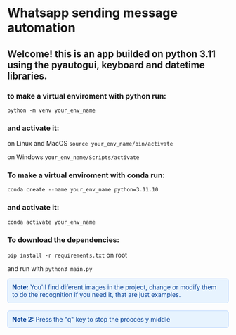 # Whatsapp sending message automation

## Welcome! this is an app builded on python 3.11 using the pyautogui, keyboard and datetime libraries.

### to make a virtual enviroment with python run:

`python -m venv your_env_name`

### and activate it:

on Linux and MacOS
`source your_env_name/bin/activate`

on Windows
`your_env_name/Scripts/activate`

### To make a virtual enviroment with conda run:

`conda create --name your_env_name python=3.11.10`

### and activate it:

`conda activate your_env_name`

### To download the dependencies:

`pip install -r requirements.txt` on root

and run with `python3 main.py`

<div style="padding: 10px; background-color: #e7f3fe; color: #084298; border: 1px solid #b6d4fe; border-radius: 5px;">
<strong>Note:</strong> You'll find diferent images in the project, change or modify them to do the recognition if you need it, that are just examples.
</div>

<br>

<div style="padding: 10px; background-color: #e7f3fe; color: #084298; border: 1px solid #b6d4fe; border-radius: 5px;">
<strong>Note 2:</strong> Press the "q" key to stop the procces y middle 
</div>
